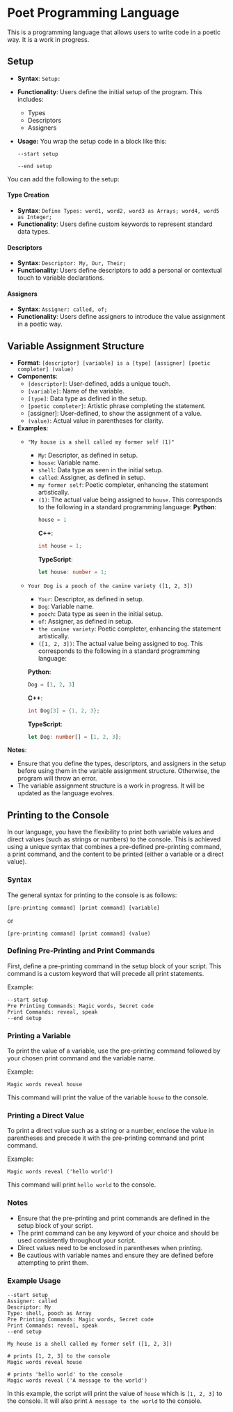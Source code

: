 # Poet Programming Language
This is a programming language that allows users to write code in a poetic way. It is a work in progress.

## Setup
- **Syntax**: `Setup:`
- **Functionality**: Users define the initial setup of the program. This includes:
  - Types
  - Descriptors
  - Assigners

- **Usage:** You wrap the setup code in a block like this:
  ```
  --start setup

  --end setup
  ```

You can add the following to the setup:

#### Type Creation
- **Syntax**: `Define Types: word1, word2, word3 as Arrays; word4, word5 as Integer;`
- **Functionality**: Users define custom keywords to represent standard data types.

#### Descriptors
- **Syntax**: `Descriptor: My, Our, Their;`
- **Functionality**: Users define descriptors to add a personal or contextual touch to variable declarations.

#### Assigners
- **Syntax**: `Assigner: called, of;`
- **Functionality**: Users define assigners to introduce the value assignment in a poetic way.

## Variable Assignment Structure
- **Format**: `[descriptor] [variable] is a [type] [assigner] [poetic completer] (value)`
- **Components**:
  - `[descriptor]`: User-defined, adds a unique touch.
  - `[variable]`: Name of the variable.
  - `[type]`: Data type as defined in the setup.
  - `[poetic completer]`: Artistic phrase completing the statement.
  - [assigner]: User-defined, to show the assignment of a value.
  - `(value)`: Actual value in parentheses for clarity.
- **Examples**: 
  - `"My house is a shell called my former self (1)"`
    - `My`: Descriptor, as defined in setup.
    - `house`: Variable name.
    - `shell`: Data type as seen in the initial setup.
    - `called`: Assigner, as defined in setup.
    - `my former self`: Poetic completer, enhancing the statement artistically.
    - `(1)`: The actual value being assigned to `house`.
    This corresponds to the following in a standard programming language:
    **Python**:
      ```python
      house = 1
      ```
      **C++**:
      ```cpp
      int house = 1;
      ```
      **TypeScript**:
      ```typescript
      let house: number = 1;
      ```

  - `Your Dog is a pooch of the canine variety ([1, 2, 3])`
    - `Your`: Descriptor, as defined in setup.
    - `Dog`: Variable name.
    - `pooch`: Data type as seen in the initial setup.
    - `of`: Assigner, as defined in setup.
    - `the canine variety`: Poetic completer, enhancing the statement artistically.
    - `([1, 2, 3])`: The actual value being assigned to `Dog`.
    This corresponds to the following in a standard programming language:

    **Python**:
      ```python
      Dog = [1, 2, 3]
      ```
      **C++**:
      ```cpp
      int Dog[3] = {1, 2, 3};
      ```
      **TypeScript**:
      ```typescript
      let Dog: number[] = [1, 2, 3];
      ```

**Notes**:
- Ensure that you define the types, descriptors, and assigners in the setup before using them in the variable assignment structure. Otherwise, the program will throw an error.
- The variable assignment structure is a work in progress. It will be updated as the language evolves.


## Printing to the Console

In our language, you have the flexibility to print both variable values and direct values (such as strings or numbers) to the console. This is achieved using a unique syntax that combines a pre-defined pre-printing command, a print command, and the content to be printed (either a variable or a direct value).

### Syntax

The general syntax for printing to the console is as follows:

```
[pre-printing command] [print command] [variable]
```

or

```
[pre-printing command] [print command] (value)
```

### Defining Pre-Printing and Print Commands

First, define a pre-printing command in the setup block of your script. This command is a custom keyword that will precede all print statements.

Example:

```plaintext
--start setup
Pre Printing Commands: Magic words, Secret code
Print Commands: reveal, speak
--end setup
```

### Printing a Variable

To print the value of a variable, use the pre-printing command followed by your chosen print command and the variable name.

Example:

```plaintext
Magic words reveal house
```

This command will print the value of the variable `house` to the console.

### Printing a Direct Value

To print a direct value such as a string or a number, enclose the value in parentheses and precede it with the pre-printing command and print command.

Example:

```plaintext
Magic words reveal ('hello world')
```

This command will print `hello world` to the console.

### Notes

- Ensure that the pre-printing and print commands are defined in the setup block of your script.
- The print command can be any keyword of your choice and should be used consistently throughout your script.
- Direct values need to be enclosed in parentheses when printing.
- Be cautious with variable names and ensure they are defined before attempting to print them.

### Example Usage

```plaintext
--start setup
Assigner: called
Descriptor: My
Type: shell, pooch as Array
Pre Printing Commands: Magic words, Secret code
Print Commands: reveal, speak
--end setup

My house is a shell called my former self ([1, 2, 3])

# prints [1, 2, 3] to the console
Magic words reveal house

# prints 'hello world' to the console
Magic words reveal ('A message to the world')
```

In this example, the script will print the value of `house` which is `[1, 2, 3]` to the console. It will also print `A message to the world` to the console.